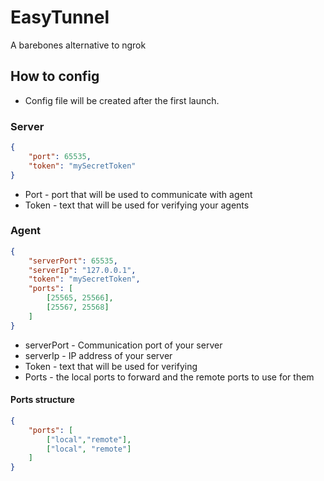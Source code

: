 # EasyTunnel
A barebones alternative to ngrok

## How to config
- Config file will be created after the first launch.
### Server
```json
{
    "port": 65535,
    "token": "mySecretToken"
}
```
- Port - port that will be used to communicate with agent
- Token - text that will be used for verifying your agents

### Agent
```json
{
    "serverPort": 65535,
    "serverIp": "127.0.0.1",
    "token": "mySecretToken",
    "ports": [
        [25565, 25566],
        [25567, 25568]
    ]
}
```
- serverPort - Communication port of your server
- serverIp - IP address of your server
- Token - text that will be used for verifying
- Ports - the local ports to forward and the remote ports to use for them
#### Ports structure
```json
{
    "ports": [
        ["local","remote"],
        ["local", "remote"]
    ]
}
```
